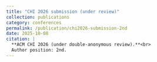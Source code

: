 ```yaml
---
title: "CHI 2026 submission (under review)"
collection: publications
category: conferences
permalink: /publication/chi2026-submission-2nd
date: 2025-10-08
citation: |
  **ACM CHI 2026 (under double-anonymous review).**<br>
  Author position: 2nd.
---
```


